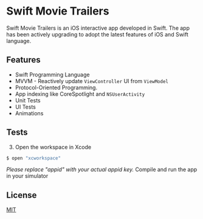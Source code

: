 # Swift Movie Trailers

Swift Movie Trailers is an iOS interactive app developed in Swift. The app has been actively upgrading to adopt the latest features of iOS and Swift language.
## Features

* Swift Programming Language
* MVVM - Reactively update `ViewController` UI from `ViewModel`
* Protocol-Oriented Programming.
* App indexing like CoreSpotlight and `NSUserActivity`
* Unit Tests
* UI Tests
* Animations

## Tests

3) Open the workspace in Xcode

```bash
$ open "xcworkspace"
```
*Please replace "appid" with your actual appid key.*
 Compile and run the app in your simulator
## License

[MIT](https://choosealicense.com/licenses/mit/)

